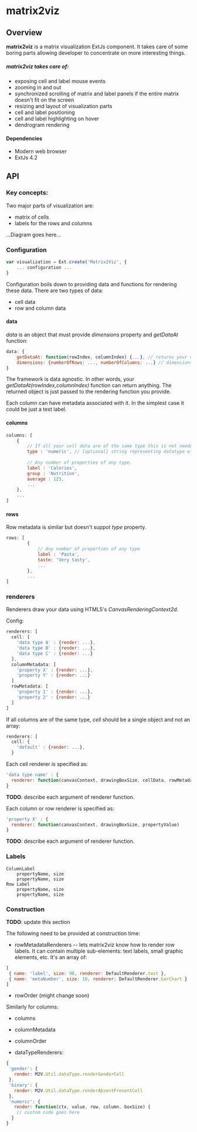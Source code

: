 matrix2viz
==========

## Overview

__matrix2viz__ is a matrix visualization ExtJs component. It takes care of some boring parts allowing developer to concentrate on more interesting things. 

##### matrix2viz takes care of:
- exposing cell and label mouse events
- zooming in and out
- synchronized scrolling of matrix and label panels if the entire matrix doesn't fit on the screen
- resizing and layout of visualization parts
- cell and label positioning
- cell and label highlighting on hover
- dendrogram rendering

#### Dependencies
 - Modern web browser
 - ExtJs 4.2

## API

### Key concepts:
Two major parts of visualization are:
- matrix of cells
- labels for the rows and columns
 
...Diagram goes here...

### Configuration

```javascript
var visualization = Ext.create('Matrix2Viz', {
	... configuration ...
}
```

Configuration boils down to providing data and functions for rendering these data. There are two types of data:
- cell data
- row and column data

#### data

_data_ is an object that must provide _dimensions_ property and _getDataAt_ function:

```javascript
data: {
	getDataAt: function(rowIndex, columnIndex) {...}, // returns your cell data object
	dimensions: {numberOfRows: ..., numberOfColumns: ...} // dimensions of your data 
}
```

The framework is data agnostic. In other words, your _getDataAt(rowIndex,columnIndex)_ function can return anything. The returned object is just passed to the rendering function you provide.
	
Each column can have metadata associated with it. In the simplest case it could be just a text label. 

#### columns
```javascript
columns: [
	{
 		// If all your cell data are of the same type this is not needed.
 		type : 'numeric', // [optional] string representing datatype of this column.
 		
 		// Any number of properties of any type.
 		label : 'Calories',
 		group : 'Nutrition',
 		average : 123,
 		...
	},
	...
]
```

#### rows

Row metadata is similar but doesn't suppot _type_ property.

```javascript
rows: [
		{
 			// Any number of properties of any type
 			label : 'Pasta',
 			taste: 'Very tasty',
 			...
		},
		...
]
```

### renderers

Renderers draw your data using HTML5's _CanvasRenderingContext2d_. 

Config:
```javascript
renderers: [
  cell: [
  	'data type A' : {render: ...},
	'data type B' : {render: ...},
	'data type C' : {render: ...}
  ], 
  columnMetadata: [
  	'property X' : {render: ...},
  	'property Y' : {render: ...}
  ]
  rowMetadata: [
  	'property 1' : {render: ...},
	'property 2' : {render: ...}
  ]
]
```

If all columns are of the same type, _cell_ should be a single object and not an array:

```javascript
renderers: [
  cell: {
  	'default' : {render: ...},
  }
```

Each cell renderer is specified as:
```javascript
'data type name' : {
  renderer: function(canvasContext, drawingBoxSize, cellData, rowMetadata, columnMetadata) {...}
}
```
__TODO__: describe each argument of renderer function.

Each column or row renderer is specified as:
```javascript
'property X' : {
  renderer: function(canvasContext, drawingBoxSize, propertyValue)
}
```
__TODO__: describe each argument of renderer function.

### Labels

	ColumnLabel
		propertyName, size
		propertyName, size		
	Row Label
		propertyName, size
		propertyName, size


### Construction
__TODO__: update this section

 The following need to be provided at construction time:
 
- rowMetadataRenderers -- lets matrix2viz know how to render row labels. It can contain multiple sub-elements: text labels, small graphic elements, etc. It's an array of:

```javascript
[
 { name: 'label', size: 90, renderer: DefaultRenderer.text },
 { name: 'metaNumber', size: 10, renderer: DefaultRenderer.barChart }
]
```
- rowOrder (might change soon)

Similarly for columns:
- columns
- columnMetadata
- columnOrder

- dataTypeRenderers: 

```javascript
{
 'gender': {
   render: M2V.Util.dataType.renderGenderCell
 },
 'binary': {
   render: M2V.Util.dataType.renderAbsentPresentCell
 },
 'numeric': {
   render: function(ctx, value, row, column, boxSize) {
    // custom code goes here
  }
}
```

